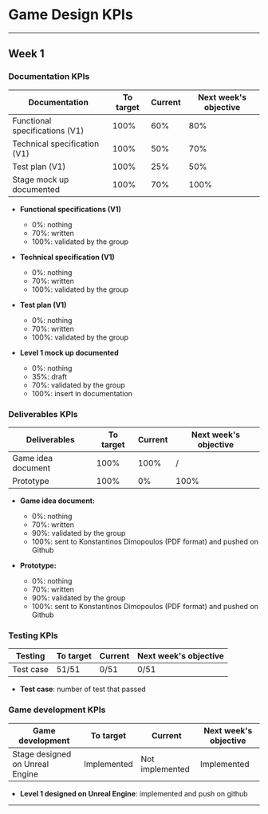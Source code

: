 # Game Design KPIs

---

## Week 1

### Documentation KPIs

| Documentation                  | To target | Current | Next week's objective |
|--------------------------------|-----------|---------|-----------------------|
| Functional specifications (V1) | 100%      | 60%     | 80%                   |
| Technical specification (V1)   | 100%      | 50%     | 70%                   |
| Test plan (V1)                 | 100%      | 25%     | 50%                   |
| Stage mock up documented       | 100%      | 70%     | 100%                  |

- **Functional specifications (V1)**
  - 0%: nothing
  - 70%: written
  - 100%: validated by the group

- **Technical specification (V1)**
  - 0%: nothing
  - 70%: written
  - 100%: validated by the group

- **Test plan (V1)**
  - 0%: nothing
  - 70%: written
  - 100%: validated by the group

- **Level 1 mock up documented**
  - 0%: nothing
  - 35%: draft
  - 70%: validated by the group
  - 100%: insert in documentation

### Deliverables KPIs

| Deliverables       | To target | Current | Next week's objective |
|--------------------|-----------|---------|-----------------------|
| Game idea document | 100%      | 100%    | /                     |
| Prototype          | 100%      | 0%      | 100%                  |

- **Game idea document:**
  - 0%: nothing
  - 70%: written
  - 90%: validated by the group
  - 100%: sent to Konstantinos Dimopoulos (PDF format) and pushed on Github

- **Prototype:**
  - 0%: nothing
  - 70%: written
  - 90%: validated by the group
  - 100%: sent to Konstantinos Dimopoulos (PDF format) and pushed on Github

### Testing KPIs

| Testing   | To target | Current | Next week's objective |
|-----------|-----------|---------|-----------------------|
| Test case | 51/51     | 0/51    | 0/51                  |

- **Test case**: number of test that passed

### Game development KPIs

| Game development                  | To target   | Current         | Next week's objective |
|-----------------------------------|-------------|-----------------|-----------------------|
| Stage designed on Unreal Engine   | Implemented | Not implemented | Implemented           |

- **Level 1 designed on Unreal Engine**: implemented and push on github

---
